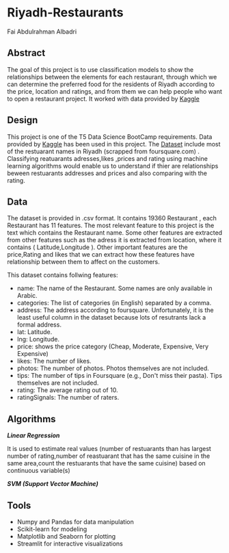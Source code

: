 # Riyadh-Restaurants
Fai Abdulrahman Albadri

 ## Abstract
 
The goal of this project is to use classification models to show the relationships between the elements for each restaurant, through which we can determine the preferred food for the residents of Riyadh according to the price, location and ratings, and from them we can help people who want to open a restaurant project. It worked with data provided by [Kaggle](https://www.kaggle.com/)
 
 
 ## Design
 This project is one of the T5 Data Science BootCamp requirements. Data provided by [Kaggle](https://www.kaggle.com/) has been used in this project. The [Dataset](https://www.kaggle.com/fahd09/riyadh-restaurants-20k?select=riyadh_resturants_clean.csv) include most of the restuarant names in Riyadh (scrapped from foursquare.com) . Classifying reatuarants adresses,likes ,prices and rating using machine learning algorithms would enable us to understand if thier are relationships beween restuarants addresses and prices and also comparing with the rating.
 ## Data
 The dataset is provided in .csv format. It contains 19360 Restaurant , each Restaurant has 11 features. The most relevant feature to this project is the text which contains the Restaurant name. Some other features are extracted from other features such as the adress it is extracted from location, where it contains ( Latitude,Longitude ). Other important features are the price,Rating and likes that we can extract how these features have relationship between them to affect on the customers.
 
 This dataset contains follwing features:

- name: The name of the Restaurant. Some names are only available in Arabic.
- categories: The list of categories (in English) separated by a comma.
- address: The address according to foursquare. Unfortunately, it is the least useful column in the dataset because lots of resutrants lack a formal address.
- lat: Latitude.
- lng: Longitude.
- price: shows the price category (Cheap, Moderate, Expensive, Very Expensive)
- likes: The number of likes.
- photos: The number of photos. Photos themselves are not included.
- tips: The number of tips in Foursquare (e.g., Don't miss their pasta). Tips themselves are not included.
- rating: The average rating out of 10.
- ratingSignals: The number of raters.

 ## Algorithms
 
 ***Linear Regression***
 
It is used to estimate real values (number of restuarants than has largest number of rating,number of reastuarant that has the same cuisine in the same area,count the restuarants that have the same cuisine) based on continuous variable(s)

***SVM (Support Vector Machine)***

 ## Tools
 
 - Numpy and Pandas for data manipulation
- Scikit-learn for modeling
- Matplotlib and Seaborn for plotting
- Streamlit for interactive visualizations
